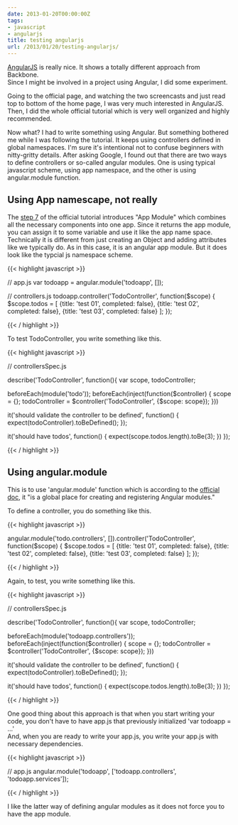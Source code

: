 ```yaml
---
date: 2013-01-20T00:00:00Z
tags:
- javascript
- angularjs
title: testing angularjs
url: /2013/01/20/testing-angularjs/
---
```


[AngularJS](http://angularjs.org/) is really nice. It shows a totally different approach from Backbone.  
Since I might be involved in a project using Angular, I did some experiment.

Going to the official page, and watching the two screencasts and just read top to bottom of the home page, I was very much interested in AngularJS. Then, I did the whole official tutorial which is very well organized and highly recommended.

Now what? I had to write something using Angular. But something bothered me while I was following the tutorial. It keeps using controllers defined in global namespaces. I'm sure it's intentional not to confuse beginners with nitty-gritty details. After asking Google, I found out that there are two ways to define controllers or so-called angular modules. One is using typical javascript scheme, using app namespace, and the other is using angular.module function.

## Using App namescape, not really

The [step 7](http://docs.angularjs.org/tutorial/step_07) of the official tutorial introduces "App Module" which combines all the necessary components into one app. Since it returns the app module, you can assign it to some variable and use it like the app name space. Technically it is different from just creating an Object and adding attributes like we typically do. As in this case, it is an angular app module. But it does look like the typcial js namespace scheme.

{{< highlight javascript >}}

// app.js
var todoapp = angular.module('todoapp', []);

// controllers.js
todoapp.controller('TodoController', function($scope) {
  $scope.todos = [
    {title: 'test 01', completed: false},
    {title: 'test 02', completed: false},
    {title: 'test 03', completed: false}
  ];
});

{{< / highlight >}}

To test TodoController, you write something like this.

{{< highlight javascript >}}

// controllersSpec.js

describe('TodoController', function(){
  var scope, todoController;

  beforeEach(module('todo'));
  beforeEach(inject(function($controller) {
    scope = {};
    todoController = $controller('TodoController', {$scope: scope});
  }))

  it('should validate the controller to be defined', function() {
    expect(todoController).toBeDefined();
  });

  it('should have todos', function() {
    expect(scope.todos.length).toBe(3);
  })
});

{{< / highlight >}}

## Using angular.module

This is to use 'angular.module' function which is according to the [official doc](http://docs.angularjs.org/api/angular.module), it "is a global place for creating and registering Angular modules."

To define a controller, you do something like this.

{{< highlight javascript >}}

angular.module('todo.controllers', []).controller('TodoController', function($scope) {
  $scope.todos = [
    {title: 'test 01', completed: false},
    {title: 'test 02', completed: false},
    {title: 'test 03', completed: false}
  ];
});

{{< / highlight >}}

Again, to test, you write something like this.

{{< highlight javascript >}}

// controllersSpec.js

describe('TodoController', function(){
  var scope, todoController;

  beforeEach(module('todoapp.controllers'));
  beforeEach(inject(function($controller) {
    scope = {};
    todoController = $controller('TodoController', {$scope: scope});
  }))

  it('should validate the controller to be defined', function() {
    expect(todoController).toBeDefined();
  });

  it('should have todos', function() {
    expect(scope.todos.length).toBe(3);
  })
});

{{< / highlight >}}

One good thing about this approach is that when you start writing your code, you don't have to have app.js that previously initialized 'var todoapp = ...'  
And, when you are ready to write your app.js, you write your app.js with necessary dependencies.

{{< highlight javascript >}}

// app.js
angular.module('todoapp', ['todoapp.controllers', 'todoapp.services']);

{{< / highlight >}}

I like the latter way of defining angular modules as it does not force you to have the app module.  

